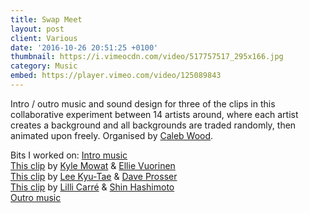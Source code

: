 ```yaml
---
title: Swap Meet
layout: post
client: Various
date: '2016-10-26 20:51:25 +0100'
thumbnail: https://i.vimeocdn.com/video/517757517_295x166.jpg
category: Music
embed: https://player.vimeo.com/video/125089843
---
```


Intro / outro music and sound design for three of the clips in this collaborative experiment between 14 artists around, where each artist creates a background and all backgrounds are traded randomly,&nbsp;then animated upon freely. Organised by [Caleb Wood](https://vimeo.com/calebwood).

Bits I worked on:
[Intro music](https://vimeo.com/125089843)  
[This clip](https://vimeo.com/125089843#t=177s) by [Kyle Mowat](http://kvmowat.tumblr.com/) &amp; [Ellie Vuorinen](http://ellivuorinen.com/)  
[This clip](https://vimeo.com/calebwood/swapmeet#t=282s) by [Lee Kyu-Tae](https://vimeo.com/kokooma) &amp; [Dave Prosser](http://www.daveprosser.co.uk/)  
[This clip](https://vimeo.com/calebwood/swapmeet#t=96s) by [Lilli Carré](http://lillicarre.com/) &amp; [Shin Hashimoto](https://vimeo.com/user10659205)  
[Outro music](https://vimeo.com/calebwood/swapmeet#t=374s)
